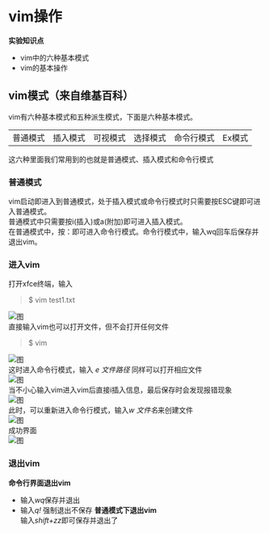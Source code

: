 # vim操作
**实验知识点**
- vim中的六种基本模式
- vim的基本操作  
## vim模式（来自维基百科）
vim有六种基本模式和五种派生模式，下面是六种基本模式。  
<html>
    <table style="margin-left: auto; margin-right: auto;">
        <tr>
            <td>
                <!--左侧内容-->
                普通模式 
            </td>
            <td>
                <!--右侧内容-->
                插入模式
            </td>  
            <td>
                <!--左侧内容-->
                可视模式 
            </td>
            <td>
                <!--右侧内容-->
                选择模式
            </td>  
             <td>
                <!--左侧内容-->
                命令行模式 
            </td>
            <td>
                <!--右侧内容-->
                Ex模式
            </td>
        </tr>
    </table>  
</html>
这六种里面我们常用到的也就是普通模式、插入模式和命令行模式  

### 普通模式
vim启动即进入到普通模式，处于插入模式或命令行模式时只需要按ESC键即可进入普通模式。  
普通模式中只需要按i(插入)或a(附加)即可进入插入模式。  
在普通模式中，按：即可进入命令行模式。命令行模式中，输入wq回车后保存并退出vim。
### 进入vim
打开xfce终端，输入   
> $ vim test1.txt

![图](https://github.com/liytgy/linux/blob/master/vim/test1.png)  
直接输入vim也可以打开文件，但不会打开任何文件  
> $ vim  

![图](https://github.com/liytgy/linux/blob/master/vim/vim.png)    
这时进入命令行模式，输入 *e 文件路径* 同样可以打开相应文件    
![图](https://github.com/liytgy/linux/blob/master/vim/e%20test.png)   
当不小心输入vim进入vim后直接i插入信息，最后保存时会发现报错现象    
![图](https://github.com/liytgy/linux/blob/master/vim/e32.png)  
此时，可以重新进入命令行模式，输入*w 文件名*来创建文件    
![图](https://github.com/liytgy/linux/blob/master/vim/w.png)    
成功界面  
![图](https://github.com/liytgy/linux/blob/master/vim/ok.png)  
### 退出vim  
**命令行界面退出vim**  
- 输入*wq*保存并退出  
- 输入*q!* 强制退出不保存
**普通模式下退出vim**  
输入*shift+zz*即可保存并退出了

